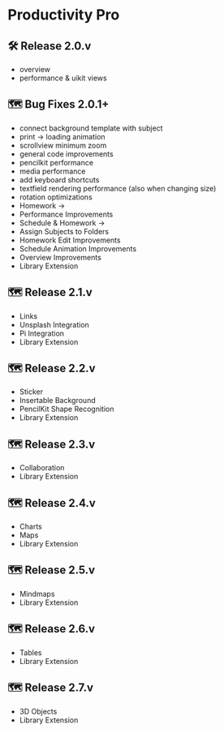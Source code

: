 # Productivity Pro

## 🛠️ Release 2.0.v
- overview
- performance & uikit views 

## 🗺️ Bug Fixes 2.0.1+
- connect background template with subject
- print -> loading animation
- scrollview minimum zoom
- general code improvements
- pencilkit performance
- media performance
- add keyboard shortcuts
- textfield rendering performance (also when changing size)
- rotation optimizations
- Homework ->
- Performance Improvements
- Schedule & Homework ->
- Assign Subjects to Folders
- Homework Edit Improvements
- Schedule Animation Improvements
- Overview Improvements
- Library Extension

## 🗺️ Release 2.1.v
- Links 
- Unsplash Integration 
- Pi Integration
- Library Extension

## 🗺️ Release 2.2.v
- Sticker
- Insertable Background
- PencilKit Shape Recognition
- Library Extension

## 🗺️ Release 2.3.v
- Collaboration
- Library Extension

## 🗺️ Release 2.4.v
- Charts
- Maps
- Library Extension

## 🗺️ Release 2.5.v
- Mindmaps
- Library Extension

## 🗺️ Release 2.6.v
- Tables
- Library Extension

## 🗺️ Release 2.7.v
- 3D Objects 
- Library Extension
